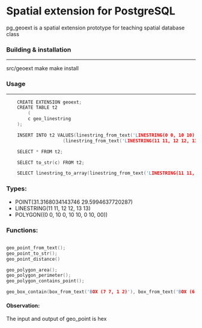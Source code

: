 # Spatial extension for PostgreSQL

pg_geoext is a spatial extension prototype for teaching spatial database class

### Building & installation
---
src/geoext
make
make install

### Usage
---


``` c
	CREATE EXTENSION geoext;
	CREATE TABLE t2
        (
  		c geo_linestring
	);

	INSERT INTO t2 VALUES(linestring_from_text('LINESTRING(0 0, 10 10)')),
                     (linestring_from_text('LINESTRING(11 11, 12 12, 13 13)'));

	SELECT * FROM t2;

	SELECT to_str(c) FROM t2;

	SELECT linestring_to_array(linestring_from_text('LINESTRING(11 11, 12 12, 13 13, 14 14, 15 15, 11 11)'));
```
### Types:

* POINT(31.3168034143746 29.5994637720287)
* LINESTRING(11 11, 12 12, 13 13)
* POLYGON((0 0, 10 0, 10 10, 0 10, 00))

### Functions:
```c

geo_point_from_text();
geo_point_to_str();
geo_point_distance()

geo_polygon_area();
geo_polygon_perimeter();
geo_polygon_contains_point();

geo_box_contain(box_from_text('BOX (7 7, 1 2)'), box_from_text('BOX (6 6, 2 2)'));

```

#### Observation:

The input and output  of geo_point is hex


